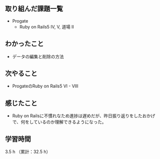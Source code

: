 ## 取り組んだ課題一覧
- Progate
  - Ruby on Rails5 IV, V, 道場 II
## わかったこと
- データの編集と削除の方法
## 次やること
- ProgateのRuby on Rails5 VI - VIII
## 感じたこと
- Ruby on Railsに不慣れなため進捗は遅めだが、昨日振り返りをしたおかげで、何をしているのか理解できるようになった。
## 学習時間
3.5 h （累計：32.5 h）
